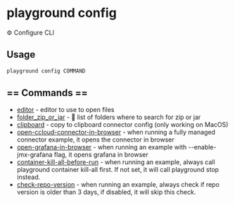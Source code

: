 # playground config

⚙️ Configure CLI

## Usage

```bash
playground config COMMAND
```

## == Commands ==

- [editor](playground%20config%20editor) - editor to use to open files
- [folder_zip_or_jar](playground%20config%20folder_zip_or_jar) - 📂 list of folders where to search for zip or jar
- [clipboard](playground%20config%20clipboard) - copy to clipboard connector config (only working on MacOS)
- [open-ccloud-connector-in-browser](playground%20config%20open-ccloud-connector-in-browser) - when running a fully managed connector example, it opens the connector in browser
- [open-grafana-in-browser](playground%20config%20open-grafana-in-browser) - when running an example with --enable-jmx-grafana flag, it opens grafana in browser
- [container-kill-all-before-run](playground%20config%20container-kill-all-before-run) - when running an example, always call playground container kill-all first. If not set, it will call playground stop instead.
- [check-repo-version](playground%20config%20check-repo-version) - when running an example, always check if repo version is older than 3 days, if disabled, it will skip this check.


